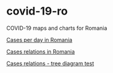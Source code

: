 # covid-19-ro

COVID-19 maps and charts for Romania

[Cases per day in Romania](https://alexaac.github.io/covid-19-ro/cases_per_day)

[Cases relations in Romania](https://alexaac.github.io/covid-19-ro/cases_relations)

[Cases relations - tree diagram test](https://alexaac.github.io/covid-19-ro/tree_diagram_with_pics)
